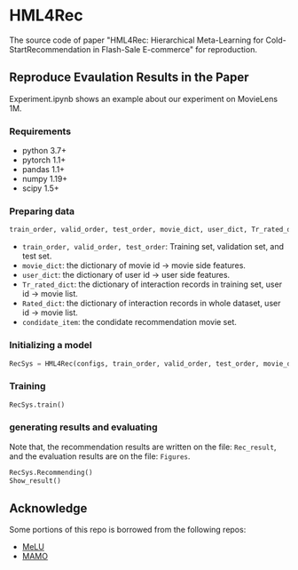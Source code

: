 # HML4Rec
The source code of paper "HML4Rec: Hierarchical Meta-Learning for Cold-StartRecommendation in Flash-Sale E-commerce" for reproduction.

## Reproduce Evaulation Results in the Paper
Experiment.ipynb shows an example about our experiment on MovieLens 1M. 

### Requirements
- python 3.7+
- pytorch 1.1+
- pandas 1.1+
- numpy 1.19+
- scipy 1.5+

### Preparing data
```python
train_order, valid_order, test_order, movie_dict, user_dict, Tr_rated_dict, Rated_dict, condidate_item = prepare_dataset()
```
- ```train_order, valid_order, test_order```: Training set, validation set, and test set.
- ```movie_dict```: the dictionary of movie id -> movie side features.
- ```user_dict```: the dictionary of user id -> user side features.
- ```Tr_rated_dict```: the dictionary of interaction records in training set, user id -> movie list.
- ```Rated_dict```: the dictionary of interaction records in whole dataset, user id -> movie list.
- ```condidate_item```: the condidate recommendation movie set.

### Initializing a model
```python
RecSys = HML4Rec(configs, train_order, valid_order, test_order, movie_dict, user_dict, Tr_rated_dict, Rated_dict, condidate_item)
```

### Training
```python
RecSys.train()
```

### generating results and evaluating
Note that, the recommendation results are written on the file: ```Rec_result```, and the evaluation results are on the file: ```Figures```.

```python
RecSys.Recommending()
Show_result()
```

## Acknowledge

Some portions of this repo is borrowed from the following repos:
- [MeLU](https://github.com/hoyeoplee/MeLU)
- [MAMO](https://github.com/dongmanqing/Code-for-MAMO)

